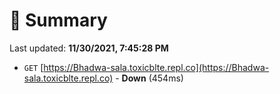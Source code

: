# 📖 Summary
Last updated: **11/30/2021, 7:45:28 PM**

- `GET` [https://Bhadwa-sala.toxicblte.repl.co](https://Bhadwa-sala.toxicblte.repl.co) - **Down** (454ms)
